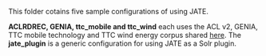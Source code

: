 This folder cotains five sample configurations of using JATE. 

**ACLRDREC, GENIA, ttc_mobile and ttc_wind** each uses the ACL v2, GENIA, TTC mobile technology and TTC wind energy corpus shared [here](https://github.com/ziqizhang/data#ate). The **jate_plugin** is a generic configuration for using JATE as a Solr plugin. 


